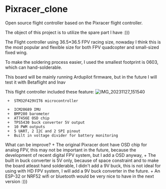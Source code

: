 # Pixracer_clone

 Open source flight controller based on the Pixracer flight controller.
 
 The  object of this project is to utilize the spare part I have :))) 
 
 The Flight controller using 36.5*36.5 FPV racing size, nowaday I think this is the most popular and flexible size for both FPV quadcopter and small-sized fixed wing.
 
 To make the soldering process easier, I used the smallest footprint is 0603, which can hand-solderable.
 
 This board will be mainly running Ardupilot firmware, but in the future I will test it with Betaflight and Inav
 
 This flight controller included these feature:
 ![IMG_20231127_151540](https://github.com/DangLamTung/Pixracer-clone-ver2/assets/21233885/7bc85eb7-311d-4250-ac92-79fe7477b0e7)

 
     +  STM32F429VIT6 microcontroller

     +  ICM20689 IMU 
     +  BMP280 barometer
     +  AT7456E OSD chip
     +  TPS5430 buck converter 5V output
     +  10 PWM outputs 
     +  5 UART, 2 I2C and 2 SPI pinout
     +  Built in voltage divider for battery monitoring
What can be improve?
     +  The original Pixracer dont have OSD chip for analog FPV, this may not be important in the future, because the development of recent digital FPV system, but I add a OSD anyway,
     +  The built in buck converter is 5V only, because of space constraint and to make the board atleast hand solderable, I didn't add a 9V buck, this is not ideal for using with 
     HD FPV system, I will add a 9V buck converter in the future.
     +  An ESP-32 or NRF52 wifi or bluetooth would be very nice to have in the next version :)))
